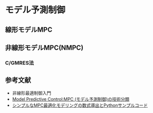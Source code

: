 # モデル予測制御

## 線形モデルMPC


## 非線形モデルMPC(NMPC)

### C/GMRES法



## 参考文献
- 非線形最適制御入門
- [Model Predictive Control:MPC (モデル予測制御)の技術分類](https://myenigma.hatenablog.com/entry/2017/12/20/090701#Linear-Time-Invariant-MPC-LTI-MPC)
- [シンプルなMPC最適化モデリングの数式導出とPythonサンプルコード](https://myenigma.hatenablog.com/entry/2017/02/07/084922)